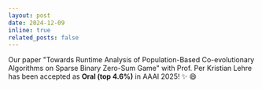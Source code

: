 ```yaml
---
layout: post
date: 2024-12-09
inline: true
related_posts: false
---
```


Our paper "Towards Runtime Analysis of Population-Based Co-evolutionary Algorithms on Sparse Binary Zero-Sum Game" with Prof. Per Kristian Lehre has been accepted as **Oral (top 4.6%)** in AAAI 2025! :sparkles: :smile:
